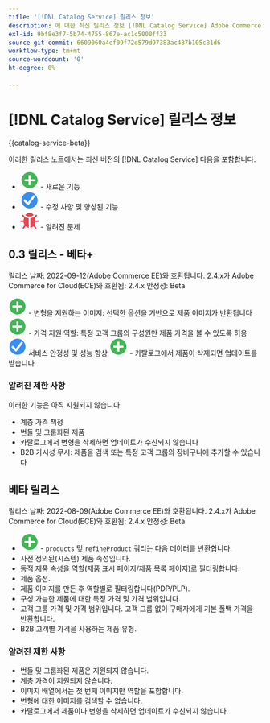 ```yaml
---
title: '[!DNL Catalog Service] 릴리스 정보'
description: 에 대한 최신 릴리스 정보 [!DNL Catalog Service] Adobe Commerce용.
exl-id: 9bf8e3f7-5b74-4755-867e-ac1c5000ff33
source-git-commit: 6609060a4ef09f72d579d97383ac487b105c81d6
workflow-type: tm+mt
source-wordcount: '0'
ht-degree: 0%

---
```


# [!DNL Catalog Service] 릴리스 정보

{{catalog-service-beta}}

이러한 릴리스 노트에서는 최신 버전의 [!DNL Catalog Service] 다음을 포함합니다.

* ![새로 만들기](../assets/new.svg) - 새로운 기능
* ![수정](../assets/fix.svg) - 수정 사항 및 향상된 기능
* ![버그](../assets/bug.svg) - 알려진 문제

## 0.3 릴리스 - 베타+

릴리스 날짜: 2022-09-12(Adobe Commerce EE)와 호환됩니다. 2.4.x가 Adobe Commerce for Cloud(ECE)와 호환됨: 2.4.x 안정성: Beta

![새로 만들기](../assets/new.svg) - 변형을 지원하는 이미지: 선택한 옵션을 기반으로 제품 이미지가 반환됩니다
![새로 만들기](../assets/new.svg) - 가격 지원 역할: 특정 고객 그룹의 구성원만 제품 가격을 볼 수 있도록 허용
![수정](../assets/fix.svg) 서비스 안정성 및 성능 향상
![새로 만들기](../assets/new.svg) - 카탈로그에서 제품이 삭제되면 업데이트를 받습니다

### 알려진 제한 사항

이러한 기능은 아직 지원되지 않습니다.

* 계층 가격 책정
* 번들 및 그룹화된 제품
* 카탈로그에서 변형을 삭제하면 업데이트가 수신되지 않습니다
* B2B 가시성 무시: 제품을 검색 또는 특정 고객 그룹의 장바구니에 추가할 수 있습니다


## 베타 릴리스

릴리스 날짜: 2022-08-09(Adobe Commerce EE)와 호환됩니다. 2.4.x가 Adobe Commerce for Cloud(ECE)와 호환됨: 2.4.x 안정성: Beta

* ![새로 만들기](../assets/new.svg) - `products` 및 `refineProduct` 쿼리는 다음 데이터를 반환합니다.
* 사전 정의된(시스템) 제품 속성입니다.
* 동적 제품 속성을 역할(제품 표시 페이지/제품 목록 페이지)로 필터링합니다.
* 제품 옵션.
* 제품 이미지를 만든 후 역할별로 필터링합니다(PDP/PLP).
* 구성 가능한 제품에 대한 특정 가격 및 가격 범위입니다.
* 고객 그룹 가격 및 가격 범위입니다. 고객 그룹 없이 구매자에게 기본 폴백 가격을 반환합니다.
* B2B 고객별 가격을 사용하는 제품 유형.

### 알려진 제한 사항

* 번들 및 그룹화된 제품은 지원되지 않습니다.
* 계층 가격이 지원되지 않습니다.
* 이미지 배열에서는 첫 번째 이미지만 역할을 포함합니다.
* 변형에 대한 이미지를 검색할 수 없습니다.
* 카탈로그에서 제품이나 변형을 삭제하면 업데이트가 수신되지 않습니다.
